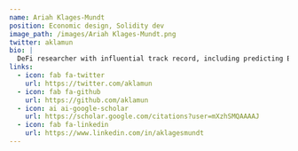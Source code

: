 ```yaml
---
name: Ariah Klages-Mundt
position: Economic design, Solidity dev
image_path: /images/Ariah Klages-Mundt.png
twitter: aklamun
bio: |
  DeFi researcher with influential track record, including predicting Black Thursday-type crises in Dai. Ariah is completing a PhD in applied math at Cornell, is a Bloomberg Fellow and Commercialization Fellow, and has prior quant development experience in the financial technology sector.
links:
  - icon: fab fa-twitter
    url: https://twitter.com/aklamun
  - icon: fab fa-github
    url: https://github.com/aklamun
  - icon: ai ai-google-scholar
    url: https://scholar.google.com/citations?user=mXzhSMQAAAAJ
  - icon: fab fa-linkedin
    url: https://www.linkedin.com/in/aklagesmundt
---
```


